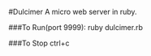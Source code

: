 #Dulcimer
A micro web server in ruby.

###To Run(port 9999):
    ruby dulcimer.rb
    
###To Stop
    ctrl+c
    
